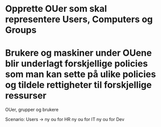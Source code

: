 # Opprette OUer som skal representere Users, Computers og Groups
# Brukere og maskiner under OUene blir underlagt forskjellige policies som man kan sette på ulike policies og tildele rettigheter til forskjellige ressurser
OUer, grupper og brukere

Scenario: 
Users -> ny ou for HR
ny ou for IT
ny ou for Dev

